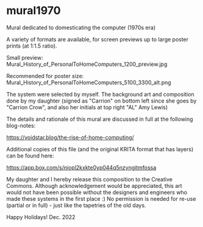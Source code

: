 # mural1970
Mural dedicated to domesticating the computer (1970s era)

A variety of formats are available, for screen previews up to large poster prints (at 1:1.5 ratio).

Small preview:  Mural_History_of_PersonalToHomeComputers_1200_preview.jpg

Recommended for poster size:  Mural_History_of_PersonalToHomeComputers_5100_3300_alt.png

The system were selected by myself.  The background art and composition done by my daughter (signed as "Carrion" on bottom left since she goes by "Carrion Crow", and also her initials at top right "AL" Amy Lewis)

The details and rationale of this mural are discussed in full at the following blog-notes:

https://voidstar.blog/the-rise-of-home-computing/

Additional copies of this file (and the original KRITA format that has layers) can be found here:

https://app.box.com/s/niopl2kxkte0yp044q5nzyngitmfossa

My daughter and I hereby release this composition to the Creative Commons.   Although acknowledgement would be appreciated, this art would not have been possible without the designers and engineers who made these systems in the first place :)  No permission is needed for re-use (partial or in full) - just like the tapetries of the old days.

Happy Holidays! Dec. 2022
